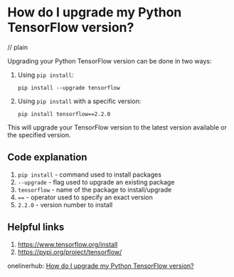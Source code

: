 # How do I upgrade my Python TensorFlow version?
// plain

Upgrading your Python TensorFlow version can be done in two ways:
1. Using `pip install`:
    ```
    pip install --upgrade tensorflow
    ```
2. Using `pip install` with a specific version:
    ```
    pip install tensorflow==2.2.0
    ```

This will upgrade your TensorFlow version to the latest version available or the specified version.

## Code explanation

1. `pip install` - command used to install packages
2. `--upgrade` - flag used to upgrade an existing package
3. `tensorflow` - name of the package to install/upgrade
4. `==` - operator used to specify an exact version
5. `2.2.0` - version number to install

## Helpful links
1. https://www.tensorflow.org/install
2. https://pypi.org/project/tensorflow/

onelinerhub: [How do I upgrade my Python TensorFlow version?](https://onelinerhub.com/python-tensorflow/how-do-i-upgrade-my-python-tensorflow-version)